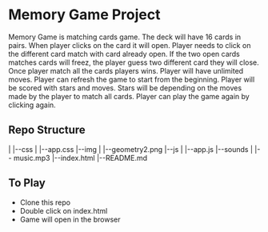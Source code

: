 # Memory Game Project

Memory Game is matching cards game. The deck will have 16 cards in pairs. When player clicks on the card it will open. Player needs to click on the different card match with card already open. If the two open cards matches cards will freez, the player guess two different card they will close. Once player match all the cards players wins. Player will have unlimited moves. Player can refresh the game to start from the beginning. Player will be scored with stars and moves. Stars will be depending on the moves made by the player to match all cards. Player can play the game again by clicking again.

## Repo Structure
|
|--css
|   |--app.css
|--img
|   |--geometry2.png
|--js
|   |--app.js
|--sounds
|   |-- music.mp3
|--index.html
|--README.md

## To Play 

* Clone this repo
* Double click on index.html
* Game will open in the browser